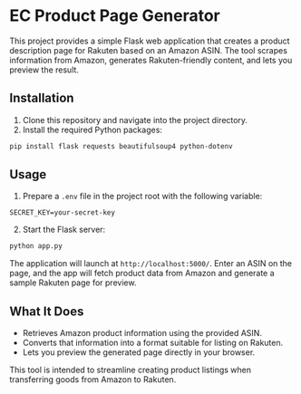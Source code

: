 # EC Product Page Generator

This project provides a simple Flask web application that creates a product description page for Rakuten based on an Amazon ASIN. The tool scrapes information from Amazon, generates Rakuten-friendly content, and lets you preview the result.

## Installation

1. Clone this repository and navigate into the project directory.
2. Install the required Python packages:

```bash
pip install flask requests beautifulsoup4 python-dotenv
```

## Usage

1. Prepare a `.env` file in the project root with the following variable:

```
SECRET_KEY=your-secret-key
```

2. Start the Flask server:

```bash
python app.py
```

The application will launch at `http://localhost:5000/`. Enter an ASIN on the page, and the app will fetch product data from Amazon and generate a sample Rakuten page for preview.

## What It Does

- Retrieves Amazon product information using the provided ASIN.
- Converts that information into a format suitable for listing on Rakuten.
- Lets you preview the generated page directly in your browser.

This tool is intended to streamline creating product listings when transferring goods from Amazon to Rakuten.
